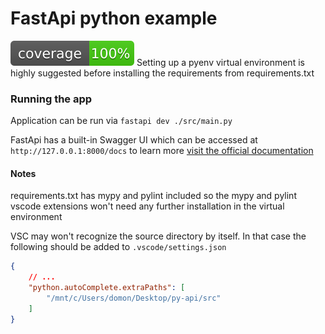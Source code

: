 # FastApi python example
![Coverage](./coverage.svg)
Setting up a pyenv virtual environment is highly suggested before installing the requirements from requirements.txt

### Running the app
Application can be run via `fastapi dev ./src/main.py`

FastApi has a built-in Swagger UI which can be accessed at `http://127.0.0.1:8000/docs` to learn more [visit the official documentation](https://fastapi.tiangolo.com/#check-it)

#### Notes
requirements.txt has mypy and pylint included so the mypy and pylint vscode extensions won't need any further installation in the virtual environment

VSC may won't recognize the source directory by itself. In that case the following should be added to `.vscode/settings.json`
```json
{
    // ...
    "python.autoComplete.extraPaths": [
        "/mnt/c/Users/domon/Desktop/py-api/src"
    ]
}
```
